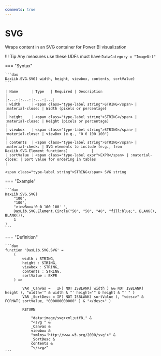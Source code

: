 ```yaml
---
comments: true
---
```


# SVG

Wraps content in an SVG container for Power BI visualization

!!! Tip
	Any measures use these UDFs must have `DataCategory = "ImageUrl"`

=== "Syntax"

	```dax
	DaxLib.SVG.SVG( width, height, viewbox, contents, sortValue)
	```

	| Name      | Type   | Required | Description                                                                 |
	|:---:|:---:|:---:|---|
	| width     | <span class="type-label string">STRING</span> | :material-close: | Width (pixels or percentage)                                                |
	| height    | <span class="type-label string">STRING</span> | :material-close: | Height (pixels or percentage)                                               |
	| viewbox   | <span class="type-label string">STRING</span> | :material-close: | viewBox (e.g., "0 0 100 100")                                               |
	| contents  | <span class="type-label string">STRING</span> | :material-check: | SVG elements to include (e.g., from DaxLib.SVG.Element functions)           |
	| sortValue | <span class="type-label expr">EXPR</span> | :material-close: | Sort value for ordering in tables                                           |

	<span class="type-label string">STRING</span> SVG string

=== "Example"

	```dax
	DaxLib.SVG.SVG(
		"100",
		"100",
		"viewBox='0 0 100 100' ",
		DaxLib.SVG.Element.Circle("50", "50", "40", "fill:blue;", BLANK(), BLANK()),
		1
	)
	```

=== "Definition"

	```dax
	function 'DaxLib.SVG.SVG' =
		(
			width : STRING,
			height : STRING,
			viewbox : STRING,
			contents : STRING,
			sortValue : EXPR
		) =>

			VAR _Canvas = 	IF( NOT ISBLANK( width ) && NOT ISBLANK( height ), "width='" & width & "' height='" & height & "' " )
			VAR _SortDesc = IF( NOT ISBLANK( sortValue ), "<desc>" & FORMAT( sortValue, "000000000000" ) & "</desc>" )

			RETURN 
			
				"data:image/svg+xml;utf8," &
				"<svg " &
				_Canvas &
				viewbox &
				"xmlns='http://www.w3.org/2000/svg'>" &
				_SortDesc &
				contents &
				"</svg>"
	```